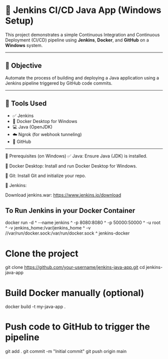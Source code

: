 # 🚀 Jenkins CI/CD Java App (Windows Setup)

This project demonstrates a simple Continuous Integration and Continuous Deployment (CI/CD) pipeline using **Jenkins**, **Docker**, and **GitHub** on a **Windows** system.

---

## 🎯 Objective

Automate the process of building and deploying a Java application using a Jenkins pipeline triggered by GitHub code commits.

---

## 🧰 Tools Used

- ✅ Jenkins
- 🐳 Docker Desktop for Windows
- 💻 Java (OpenJDK)
- ☁️ Ngrok (for webhook tunneling)
- 🔗 GitHub

---
🔧 Prerequisites (on Windows)
✅ Java: Ensure Java (JDK) is installed.

🐳 Docker Desktop: Install and run Docker Desktop for Windows.

🧰 Git: Install Git and initialize your repo.

🧪 Jenkins:

Download jenkins.war: https://www.jenkins.io/download

## To Run Jenkins in your Docker Container
docker run -d ^
--name jenkins ^
-p 8080:8080 ^
-p 50000:50000 ^
-u root ^
-v jenkins_home:/var/jenkins_home ^
-v //var/run/docker.sock:/var/run/docker.sock ^
jenkins-docker


# Clone the project
git clone https://github.com/your-username/jenkins-java-app.git
cd jenkins-java-app

# Build Docker manually (optional)
docker build -t my-java-app .

# Push code to GitHub to trigger the pipeline
git add .
git commit -m "Initial commit"
git push origin main


